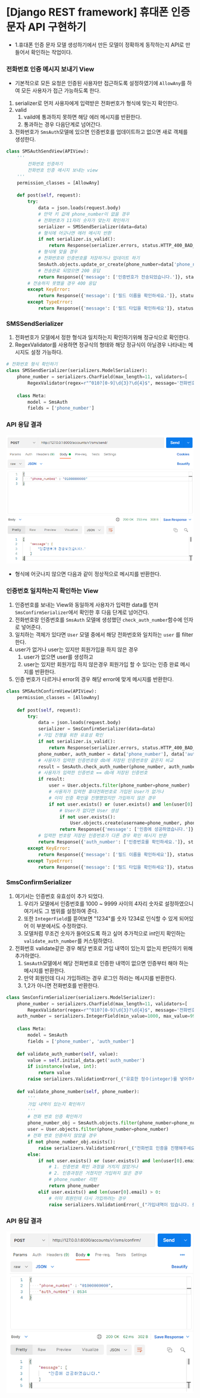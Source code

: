 # [Django REST framework] 휴대폰 인증 문자 API 구현하기

- 1.휴대폰 인증 문자 모델 생성하기에서 만든 모델이 정확하게 동작하는지 API로 만들어서 확인하는 작업이다.

### 전화번호 인증 메시지 보내기 View

- 기본적으로 모든 요청은 인증된 사용자만 접근하도록 설정하였기에 `AllowAny`를 하여 모든 사용자가 접근 가능하도록 한다.

1. serializer로 먼저 사용자에게 입력받은 전화번호가 형식에 맞는지 확인한다.
2. valid
   1. vaild에 통과하지 못하면 해당 에러 메시지를 반환한다.
   2. 통과하는 경우 다음단계로 넘어간다.
3. 전화번호가 `SmsAuth`모델에 있으면 인증번호를 업데이트하고 없으면 새로 객체를 생성한다.

```python
class SMSAuthSendView(APIView):
    '''
        전화번호 인증하기
        전화번호 인증 메시지 보내는 view
    '''
    permission_classes = [AllowAny]

    def post(self, request):
        try:
            data = json.loads(request.body)
            # 만약 키 값에 phone_number이 없을 경우
            # 전화번호가 11자리 숫자가 맞는지 확인하기
            serializer = SMSSendSerializer(data=data)
            # 형식에 어긋나면 에러 메시지 반환
            if not serializer.is_valid():
                return Response(serializer.errors, status.HTTP_400_BAD_REQUEST)
            # 형식에 맞을 경우
            # 전화번호와 인증번호를 저장하거나 업데이트 하기
            SmsAuth.objects.update_or_create(phone_number=data['phone_number'])
            # 전송완료 되었으면 200 응답
            return Response({'message': ['인증번호가 전송되었습니다.']}, status.HTTP_200_OK)
        # 전송하지 못했을 경우 400 응답
        except KeyError:
            return Response({'message': ['필드 이름을 확인하세요.']}, status.HTTP_400_BAD_REQUEST)
        except TypeError:
            return Response({'message': ['필드 타입을 확인하세요']}, status.HTTP_400_BAD_REQUEST)
```

### SMSSendSerializer

1. 전화번호가 모델에서 정한 형식과 일치하는지 확인하기위해 정규식으로 확인한다.
2. RegexValidator를 사용하면 정규식의 형태와 해당 정규식이 아닐경우 나타내는 메시지도 설정 가능하다.

```python
# 전화번호 형식 확인하기
class SMSSendSerializer(serializers.ModelSerializer):
    phone_number = serializers.CharField(max_length=11, validators=[
        RegexValidator(regex=r"^010?[0-9]\d{3}?\d{4}$", message='전화번호 형식이 잘못되었습니다.')])

    class Meta:
        model = SmsAuth
        fields = ['phone_number']
```

### API 응답 결과

![sms_auth01](image/sms_auth01.png)

- 형식에 어긋나지 않으면 다음과 같이 정상적으로 메시지를 반환한다.

### 인증번호 일치하는지 확인하는 View

1. 인증번호를 보내는 View와 동일하게 사용자가 입력한 data를 먼저 `SmsConfirmSerializer`에서 확인한 후 다음 단계로 넘어간다.
2. 전화번호랑 인증번호를 `SmsAuth` 모델에 생성했던 `check_auth_number`함수에 인자로 넣어준다.
3. 일치하는 객체가 있다면 `User` 모델 중에서 해당 전화번호와 일치하는 `user` 를 filter한다.
4. user가 없거나 user는 있지만 회원가입을 하지 않은 경우
   1. user가 없으면 user를 생성하고
   2. user는 있지만 회원가입 하지 않은경우 회원가입 할 수 있다는 인증 완료 메시지를 반환한다.
5. 인증 번호가 다르거나 error의 경우 해당 error에 맞게 메시지를 반환한다.

```python
class SMSAuthConfirmView(APIView):
    permission_classes = [AllowAny]

    def post(self, request):
        try:
            data = json.loads(request.body)
            serializer = SmsConfirmSerializer(data=data)
            # 가입 진행을 위한 유효성 확인
            if not serializer.is_valid():
                return Response(serializer.errors, status.HTTP_400_BAD_REQUEST)
            phone_number, auth_number = data['phone_number'], data['auth_number']
            # 사용자가 입력한 인증번호랑 db에 저장된 인증번호랑 같은지 비교
            result = SmsAuth.check_auth_number(phone_number, auth_number)
            # 사용자가 입력한 인증번호 == db에 저장된 인증번호
            if result:
                user = User.objects.filter(phone_number=phone_number)
                # 사용자가 입력한 휴대전화번호로 가입된 User가 없거나
                # 이미 인증 확인을 진행했었지만 가입하지 않은 경우
                if not user.exists() or (user.exists() and len(user[0].email) == 0):
                    # User가 없다면 User 생성
                    if not user.exists():
                        User.objects.create(username=phone_number, phone_number=phone_number)
                    return Response({'message': ['인증에 성공하였습니다.']}, status.HTTP_200_OK)
            # 입력한 번호랑 저장된 인증번호가 다른 경우 확인 메시지 반환
            return Response({'auth_number': ['인증번호를 확인하세요.']}, status.HTTP_400_BAD_REQUEST)
        except KeyError:
            return Response({'message': ['필드 이름을 확인하세요']}, status.HTTP_400_BAD_REQUEST)
        except TypeError:
            return Response({'message': ['필드 타입을 확인하세요']}, status.HTTP_400_BAD_REQUEST)
```

### SmsConfirmSerializer

1. 여기서는 인증번호 유효성이 추가 되었다.
   1. 우리가 모델에서 인증번호를 1000 ~ 9999 사이의 4자리 숫자로 설정하였으니 여기서도 그 범위를 설정하여 준다.
   2. 또한 `IntegerField`를 뜯어보면 "1234"를 숫자 1234로 인식할 수 있게 되어있어 이 부분에서도 수정하였다.
   3. 모델처럼 무조건 숫자가 들어오도록 하고 싶어 추가적으로 int인지 확인하는 `validate_auth_number`를 커스텀하였다.
2. 전화번호 validate같은 경우 해당 번호로 가입 내역이 있는지 없는지 판단하기 위해 추가하였다.
   1. `SmsAuth`모델에서 해당 전화번호로 인증한 내역이 없으면 인증부터 해야 하는 메시지를 반환한다.
   2. 만약 회원인데 다시 가입하려는 경우 로그인 하라는 메시지를 반환한다.
   3. 1,2가 아니면 전화번호를 반환한다.

```python
class SmsConfirmSerializer(serializers.ModelSerializer):
    phone_number = serializers.CharField(max_length=11, validators=[
        RegexValidator(regex=r"^010?[0-9]\d{3}?\d{4}$", message='전화번호 형식이 잘못되었습니다.')])
    auth_number = serializers.IntegerField(min_value=1000, max_value=9999)

    class Meta:
        model = SmsAuth
        fields = ['phone_number', 'auth_number']

    def validate_auth_number(self, value):
        value = self.initial_data.get('auth_number')
        if isinstance(value, int):
            return value
        raise serializers.ValidationError(_("유효한 정수(integer)를 넣어주세요."))

    def validate_phone_number(self, phone_number):
        '''
        가입 내역이 있는지 확인하기
        '''
        # 전화 번호 인증 확인하기
        phone_number_obj = SmsAuth.objects.filter(phone_number=phone_number)
        user = User.objects.filter(phone_number=phone_number)
        # 전화 번호 인증하지 않았을 경우
        if not phone_number_obj.exists():
            raise serializers.ValidationError(_("전화번호 인증을 진행해주세요."))
        else:
            if not user.exists() or (user.exists() and len(user[0].email) == 0):
                # 1. 인증번호 확인 과정을 거치지 않았거나
                # 2. 인증과정은 거쳤지만 가입하지 않은 경우
                # phone_number 리턴
                return phone_number
            elif user.exists() and len(user[0].email) > 0:
                # 이미 회원인데 다시 가입하려는 경우
                raise serializers.ValidationError(_("가입내역이 있습니다. 로그인을 진행해주세요."))
```

### API 응답 결과

![sms_auth02](image/sms_auth02.png)